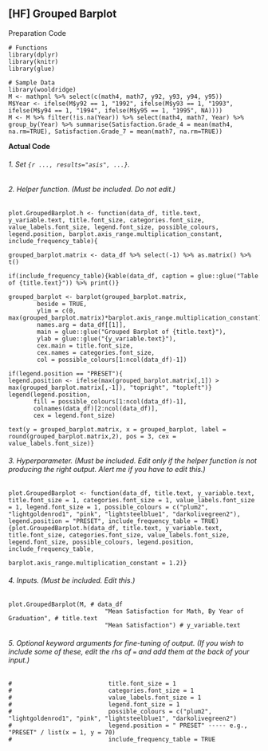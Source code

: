 ## [HF] Grouped Barplot
Preparation Code
```
# Functions
library(dplyr)
library(knitr)
library(glue)

# Sample Data
library(wooldridge)
M <- mathpnl %>% select(c(math4, math7, y92, y93, y94, y95))
M$Year <- ifelse(M$y92 == 1, "1992", ifelse(M$y93 == 1, "1993", ifelse(M$y94 == 1, "1994", ifelse(M$y95 == 1, "1995", NA))))
M <- M %>% filter(!is.na(Year)) %>% select(math4, math7, Year) %>% group_by(Year) %>% summarise(Satisfaction.Grade_4 = mean(math4, na.rm=TRUE), Satisfaction.Grade_7 = mean(math7, na.rm=TRUE))
```
**Actual Code**
###### 1. Set `{r ..., results="asis", ...}`.
###### 2. Helper function. (Must be included. Do not edit.)
```
plot.GroupedBarplot.h <- function(data_df, title.text, y_variable.text, title.font_size, categories.font_size, value_labels.font_size, legend.font_size, possible_colours, legend.position, barplot.axis_range.multiplication_constant, include_frequency_table){
  
grouped_barplot.matrix <- data_df %>% select(-1) %>% as.matrix() %>% t()

if(include_frequency_table){kable(data_df, caption = glue::glue("Table of {title.text}")) %>% print()}

grouped_barplot <- barplot(grouped_barplot.matrix,
        beside = TRUE,
        ylim = c(0, max(grouped_barplot.matrix)*barplot.axis_range.multiplication_constant),
        names.arg = data_df[[1]],
        main = glue::glue("Grouped Barplot of {title.text}"),
        ylab = glue::glue("{y_variable.text}"),
        cex.main = title.font_size,
        cex.names = categories.font_size,
        col = possible_colours[1:ncol(data_df)-1])

if(legend.position == "PRESET"){
legend.position <- ifelse(max(grouped_barplot.matrix[,1]) > max(grouped_barplot.matrix[,-1]), "topright", "topleft")}
legend(legend.position,
       fill = possible_colours[1:ncol(data_df)-1],
       colnames(data_df)[2:ncol(data_df)],
       cex = legend.font_size)

text(y = grouped_barplot.matrix, x = grouped_barplot, label = round(grouped_barplot.matrix,2), pos = 3, cex = value_labels.font_size)}
```
###### 3. Hyperparameter. (Must be included. Edit only if the helper function is not producing the right output. Alert me if you have to edit this.)
```
plot.GroupedBarplot <- function(data_df, title.text, y_variable.text, title.font_size = 1, categories.font_size = 1, value_labels.font_size = 1, legend.font_size = 1, possible_colours = c("plum2", "lightgoldenrod1", "pink", "lightsteelblue1", "darkolivegreen2"), legend.position = "PRESET", include_frequency_table = TRUE)
{plot.GroupedBarplot.h(data_df, title.text, y_variable.text, title.font_size, categories.font_size, value_labels.font_size, legend.font_size, possible_colours, legend.position, include_frequency_table,
                              barplot.axis_range.multiplication_constant = 1.2)}
```
###### 4. Inputs. (Must be included. Edit this.)
```
plot.GroupedBarplot(M, # data_df
                           "Mean Satisfaction for Math, By Year of Graduation", # title.text
                           "Mean Satisfaction") # y_variable.text
```
###### 5. Optional keyword arguments for fine-tuning of output. (If you wish to include some of these, edit the rhs of `=` and add them at the back of your input.)
```
#                           title.font_size = 1
#                           categories.font_size = 1
#                           value_labels.font_size = 1
#                           legend.font_size = 1
#                           possible_colours = c("plum2", "lightgoldenrod1", "pink", "lightsteelblue1", "darkolivegreen2")
#                           legend.position = " PRESET" ----- e.g., "PRESET" / list(x = 1, y = 70)
#                           include_frequency_table = TRUE
```
